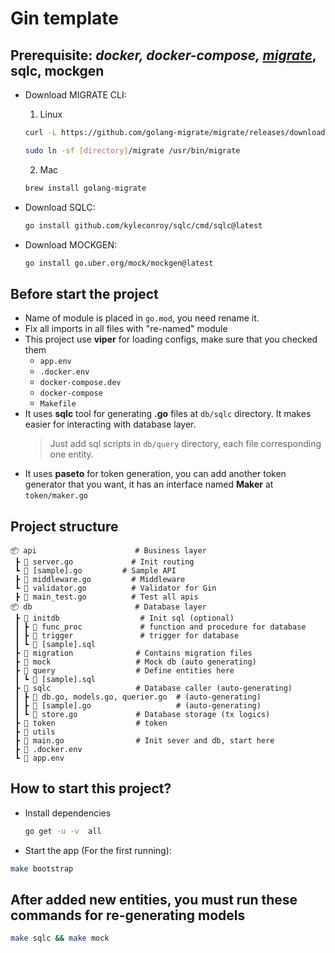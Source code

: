 # Gin template

## Prerequisite: *docker, docker-compose, [migrate](https://github.com/golang-migrate/migrate/tree/master/cmd/migrate)*, sqlc, mockgen

- Download MIGRATE CLI:
  1. Linux
  
    ```bash
    curl -L https://github.com/golang-migrate/migrate/releases/download/v4.15.2/migrate.linux-amd64.tar.gz | tar xvz
    ```

    ```bash
    sudo ln -sf [directory]/migrate /usr/bin/migrate
    ```

    2. Mac
    
    ```bash
    brew install golang-migrate 
    ```
- Download SQLC:

    ```bash
    go install github.com/kyleconroy/sqlc/cmd/sqlc@latest
    ```

- Download MOCKGEN:

    ```bash
    go install go.uber.org/mock/mockgen@latest
    ```

## Before start the project

- Name of module is placed in `go.mod`, you need rename it.
- Fix all imports in all files with "re-named" module
- This project use **viper** for loading configs, make sure that you checked them
  - `app.env`
  - `.docker.env`
  - `docker-compose.dev`
  - `docker-compose`
  - `Makefile`
- It uses **sqlc** tool for generating **.go** files at `db/sqlc` directory. It makes easier for interacting with database layer.
  > Just add sql scripts in `db/query` directory, each file corresponding one entity.
- It uses **paseto** for token generation, you can add another token generator that you want, it has an interface named **Maker** at `token/maker.go`

## Project structure

```null
📦 api                      # Business layer
 ┣ 📜 server.go             # Init routing
 ┗ 📜 [sample].go         # Sample API   
 ┣ 📜 middleware.go         # Middleware
 ┗ 📜 validator.go          # Validator for Gin
 ┣ 📜 main_test.go          # Test all apis
📦 db                       # Database layer
 ┣ 📂 initdb                  # Init sql (optional)
 ┃ ┣ 📂 func_proc             # function and procedure for database
 ┃ ┣ 📂 trigger               # trigger for database
 ┃ ┗ 📜 [sample].sql             
 ┣ 📂 migration              # Contains migration files
 ┣ 📂 mock                   # Mock db (auto generating) 
 ┣ 📂 query                  # Define entities here
 ┃ ┗ 📜 [sample].sql               
 ┣ 📂 sqlc                   # Database caller (auto-generating)
 ┃ ┣ 📜 db.go, models.go, querier.go  # (auto-generating)          
 ┃ ┣ 📜 [sample].go                   # (auto-generating)               
 ┃ ┗ 📜 store.go             # Database storage (tx logics)
 ┣ 📂 token                  # token
 ┣ 📂 utils                  
 ┣ 📜 main.go                # Init sever and db, start here
 ┣ 📜 .docker.env            
 ┗ 📜 app.env              
```

## How to start this project?

- Install dependencies

  ```bash
  go get -u -v  all
  ```

- Start the app (For the first running):

```bash
make bootstrap
```

## After added new entities, you must run these commands for re-generating **models**

```bash
make sqlc && make mock
```
